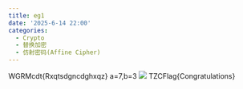 ```yaml
---
title: eg1
date: '2025-6-14 22:00'
categories:
  - Crypto
  - 替换加密
  - 仿射密码(Affine Cipher)
---
```

WGRMcdt{Rxqtsdgncdghxqz}
a=7,b=3
![](/images/{FE5A1AA8-8C8C-4C9E-9A01-0878584AC108}.png)
TZCFlag{Congratulations}